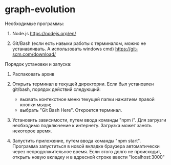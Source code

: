 # graph-evolution




Необходимые программы:

1) Node.js
https://nodejs.org/en/

2) Git/Bash (если есть навыки работы с терминалом, можно не устанавливать. А использовать windows cmd)
https://git-scm.com/download/




Порядок установки и запуска:

1) Распаковать архив

2) Открыть терминал в текущей директории.
    Если был установлен git/bash, порядок действий следующий:
    - вызвать контекстное меню текущей папки нажатием правой кнопки мыши;
    - выбрать "Git Bash Here". Откроется терминал.

3) Установить зависимости, путем ввода команды "npm i". Для загрузги необходимо подключение к интернету. Загрузка может занять некоторое время.

4) Запустить приложение, путем ввода команды "npm start". Программа запуститься в новой вкладке браузера автоматически через непродолжительное время.
Если этого долго не происходит, открыть новую вкладку и в адресной строке ввести "localhost:3000"